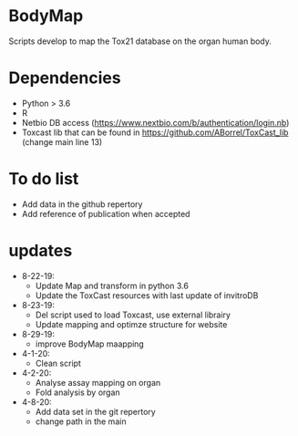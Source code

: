 # BodyMap
Scripts develop to map the Tox21 database on the organ human body.

# Dependencies
- Python > 3.6
- R
- Netbio DB access (https://www.nextbio.com/b/authentication/login.nb)
- Toxcast lib that can be found in https://github.com/ABorrel/ToxCast_lib (change main line 13)

# To do list
- Add data in the github repertory 
- Add reference of publication when accepted

# updates
- 8-22-19: 
    - Update Map and transform in python 3.6
    - Update the ToxCast resources with last update of invitroDB
- 8-23-19: 
    - Del script used to load Toxcast, use external librairy 
    - Update mapping and optimze structure for website
- 8-29-19: 
    - improve BodyMap maapping
- 4-1-20:
    - Clean script
- 4-2-20:
    - Analyse assay mapping on organ
    - Fold analysis by organ
- 4-8-20:
    - Add data set in the git repertory
    - change path in the main